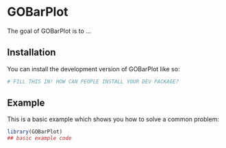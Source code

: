 
# GOBarPlot

<!-- badges: start -->
<!-- badges: end -->

The goal of GOBarPlot is to ...

## Installation

You can install the development version of GOBarPlot like so:

``` r
# FILL THIS IN! HOW CAN PEOPLE INSTALL YOUR DEV PACKAGE?
```

## Example

This is a basic example which shows you how to solve a common problem:

``` r
library(GOBarPlot)
## basic example code
```

